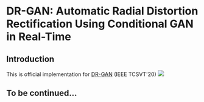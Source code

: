 # DR-GAN: Automatic Radial Distortion Rectification Using Conditional GAN in Real-Time
## Introduction
This is official implementation for [DR-GAN](https://ieeexplore.ieee.org/document/8636975) (IEEE TCSVT'20)
![](https://github.com/KangLiao929/DR-GAN/blob/main/img/1.png) 
## To be continued...

